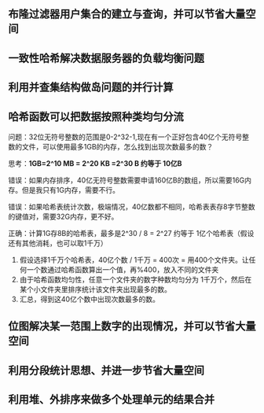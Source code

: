 ## 布隆过滤器用户集合的建立与查询，并可以节省大量空间

## 一致性哈希解决数据服务器的负载均衡问题

## 利用并查集结构做岛问题的并行计算

## 哈希函数可以把数据按照种类均匀分流

问题：32位无符号整数的范围是0-2^32-1,现在有一个正好包含40亿个无符号整数的文件，可以使用最多1GB的内存，怎么找到出现次数最多的数？

思考：**1GB=2^10 MB = 2^20 KB =2^30 B 约等于 10亿B**

错误：如果内存排序，40亿无符号整数需要申请160亿B的数组，所以需要16G内存。但是我只有1G内存，需要不行。

错误：如果哈希表统计次数，极端情况，40亿数都不相同，哈希表表存8字节整数的键值对，需要32G内存，更不好。

正确：计算1G存8B的哈希表，最多是2^30 / 8 = 2^27 约等于 1亿个哈希表（假设还有其他消耗，也可以取1千万）

1. 假设选择1千万个哈希表，40亿个数 / 1千万 = 400次 = 用400个文件夹。让任何一个数通过哈希函数算出一个值，再%400，放入不同的文件夹
2. 由于哈希函数均匀性，任意一个文件夹的数字种数均匀分为 1千万个，然后在某个小文件夹里排序统计该文件夹出现最多的数。
3. 汇总，得到这40亿个数中出现次数最多的数。













## 位图解决某一范围上数字的出现情况，并可以节省大量空间

## 利用分段统计思想、并进一步节省大量空间

## 利用堆、外排序来做多个处理单元的结果合并

